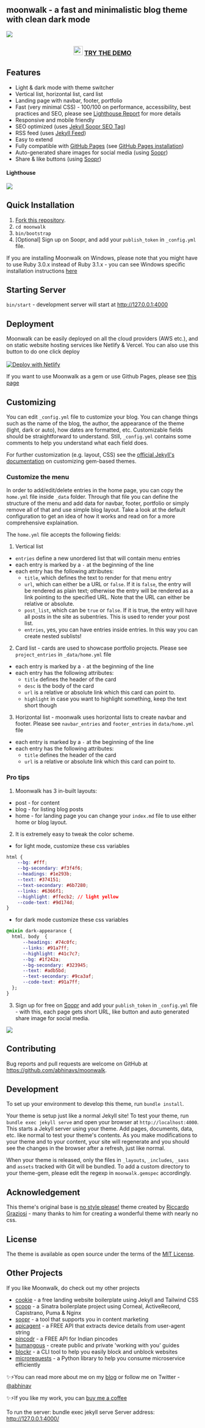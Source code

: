 ## moonwalk - a fast and minimalistic blog theme with clean dark mode

<img src="https://raw.githubusercontent.com/abhinavs/moonwalk/master/_screenshots/moonwalk.png" />

<h3 align="center">
  <img src="https://raw.githubusercontent.com/abhinavs/moonwalk/master/logo.png" width="24"/>
<a href="https://abhinavs.github.io/moonwalk/">TRY THE DEMO</a>
</h3>

## Features
* Light & dark mode with theme switcher
* Vertical list, horizontal list, card list
* Landing page with navbar, footer, portfolio
* Fast (very minimal CSS) - 100/100 on performance, accessibility, best practices and SEO, please see [Lighthouse Report](https://raw.githubusercontent.com/abhinavs/moonwalk/master/_screenshots/lighthouse-report.png) for more details
* Responsive and mobile friendly
* SEO optimized (uses [Jekyll Soopr SEO Tag](https://github.com/jekyll/jekyll-soopr-seo-tag))
* RSS feed (uses [Jekyll Feed](https://github.com/jekyll/jekyll-feed))
* Easy to extend
* Fully compatible with [GitHub Pages](https://pages.github.com/) (see [GitHub Pages installation](#github-pages-installation))
* Auto-generated share images for social media (using [Soopr](https://www.soopr.co))
* Share & like buttons (using [Soopr](https://www.soopr.co))


#### Lighthouse

<img src="https://raw.githubusercontent.com/abhinavs/moonwalk/master/_screenshots/lighthouse-report.png" />

## Quick Installation
1. [Fork this repository](https://github.com/abhinavs/moonwalk/fork).
2. `cd moonwalk`
3. `bin/bootstrap`
4. [Optional] Sign up on Soopr, and add your `publish_token` in `_config.yml` file.

If you are installing Moonwalk on Windows, please note that you might have to use Ruby 3.0.x instead of Ruby 3.1.x - you can see Windows specific installation instructions [here](https://github.com/abhinavs/moonwalk/blob/master/moonwalk_on_windows.md)

## Starting Server
`bin/start` - development server will start at http://127.0.0.1:4000

## Deployment
Moonwalk can be easily deployed on all the cloud providers (AWS etc.), and on static website hosting services like Netlify & Vercel. You can also use this button to do one click deploy
<br />
<br />
[![Deploy with Netlify](https://www.netlify.com/img/deploy/button.svg)](https://app.netlify.com/start/deploy?repository=https://github.com/abhinavs/moonwalk)

If you want to use Moonwalk as a gem or use Github Pages, please see [this page](https://github.com/abhinavs/moonwalk/blob/master/github_pages.md)

## Customizing

You can edit `_config.yml` file to customize your blog. You can change things such as the name of the blog, the author, the appearance of the theme (light, dark or auto), how dates are formatted, etc. Customizable fields should be straightforward to understand. Still, `_config.yml` contains some comments to help you understand what each field does.

For further customization (e.g. layout, CSS) see the [official Jekyll's documentation](https://jekyllrb.com/docs/themes/#overriding-theme-defaults) on customizing gem-based themes.

### Customize the menu

In order to add/edit/delete entries in the home page, you can copy the `home.yml` file inside `_data` folder. Through that file you can define the structure of the menu and add data for navbar, footer, portfolio or simply remove all of that and use simple blog layout. Take a look at the default configuration to get an idea of how it works and read on for a more comprehensive explaination.

The `home.yml` file accepts the following fields:

1. Vertical list
  - `entries` define a new unordered list that will contain menu entries
  - each entry is marked by a `-` at the beginning of the line
  - each entry has the following attributes:
    - `title`, which defines the text to render for that menu entry
    - `url`, which can either be a URL or `false`. If it is `false`, the entry will be rendered as plain text; otherwise the entry will be rendered as a link pointing to the specified URL. Note that the URL can either be relative or absolute.
    - `post_list`, which can be `true` or `false`. If it is true, the entry will have all posts in the site as subentries. This is used to render your post list.
    - `entries`, yes, you can have entries inside entries. In this way you can create nested sublists!
2. Card list - cards are used to showcase portfolio projects. Please see `project_entries` in `_data/home.yml` file
  - each entry is marked by a `-` at the beginning of the line
  - each entry has the following attributes:
    - `title` defines the header of the card
    - `desc` is the body of the card
    - `url` is a relative or absolute link which this card can point to.
    - `highlight` in case you want to highlight something, keep the text short though
3. Horizontal list - moonwalk uses horizontal lists to create navbar and footer. Please see `navbar_entries` and `footer_entries` in `data/home.yml` file
  - each entry is marked by a `-` at the beginning of the line
  - each entry has the following attributes:
    - `title` defines the header of the card
    - `url` is a relative or absolute link which this card can point to.


### Pro tips
1. Moonwalk has 3 in-built layouts:
  - post - for content
  - blog - for listing blog posts
  - home - for landing page
  you can change your `index.md` file to use either home or blog layout.

2. It is extremely easy to tweak the color scheme. 
  - for light mode, customize these css variables
```css
html {
    --bg: #fff;
    --bg-secondary: #f3f4f6;
    --headings: #1e293b;
    --text: #374151;
    --text-secondary: #6b7280;
    --links: #6366f1;
    --highlight: #ffecb2; // light yellow
    --code-text: #9d174d;
}
```
  - for dark mode customize these css variables
```css
@mixin dark-appearance {
  html, body  {
      --headings: #74c0fc;
      --links: #91a7ff;
      --highlight: #41c7c7;
      --bg: #1f242a;
      --bg-secondary: #323945;
      --text: #adb5bd;
      --text-secondary: #9ca3af;
      --code-text: #91a7ff;
  };
}
```
3. Sign up for free on [Soopr](https://www.soopr.co) and add your `publish_token` in `_config.yml` file - with this, each page gets short URL, like button and auto generated share image for social media.

<img src="https://raw.githubusercontent.com/abhinavs/moonwalk/master/_screenshots/twitter_card.png" />

## Contributing

Bug reports and pull requests are welcome on GitHub at https://github.com/abhinavs/moonwalk.

## Development

To set up your environment to develop this theme, run `bundle install`.

Your theme is setup just like a normal Jekyll site! To test your theme, run `bundle exec jekyll serve` and open your browser at `http://localhost:4000`. This starts a Jekyll server using your theme. Add pages, documents, data, etc. like normal to test your theme's contents. As you make modifications to your theme and to your content, your site will regenerate and you should see the changes in the browser after a refresh, just like normal.

When your theme is released, only the files in `_layouts`, `_includes`, `_sass` and `assets` tracked with Git will be bundled.
To add a custom directory to your theme-gem, please edit the regexp in `moonwalk.gemspec` accordingly.

## Acknowledgement
This theme's original base is [no style please!](https://github.com/riggraz/no-style-please) theme created by  [Riccardo Graziosi](https://riggraz.dev/) - many thanks to him for creating a wonderful theme with nearly no css. 

## License

The theme is available as open source under the terms of the [MIT License](https://opensource.org/licenses/MIT).

## Other Projects
If you like Moonwalk, do check out my other projects
*   [cookie](https://github.com/abhinavs/cookie) - a free landing website boilerplate using Jekyll and Tailwind CSS
*   [scoop](https://github.com/abhinavs/scoop) - a Sinatra boilerplate project using Corneal, ActiveRecord, Capistrano, Puma & Nginx
*   [soopr](https://www.soopr.co) - a tool that supports you in content marketing
*   [apicagent](https://www.apicagent.com) - a FREE API that extracts device details from user-agent string
*   [pincodr](https://pincodr.apiclabs.com) - a FREE API for Indian pincodes
*   [humangous](https://www.humangous.co) - create public and private 'working with you' guides
*   [blockr](https://www.abhinav.co/blockr) - a CLI tool to help you easily block and unblock websites
*   [microrequests](https://www.abhinav.co/microrequests) - a Python library to help you consume microservice efficiently

✨⚡You can read more about me on my [blog](https://www.abhinav.co/about/) or follow me on Twitter - [@abhinav](https://twitter.com/abhinav)

✨⚡If you like my work, you can [buy me a coffee](https://buymeacoffee.com/abhinavs)            

To run the server: bundle exec jekyll serve
Server address: http://127.0.0.1:4000/


